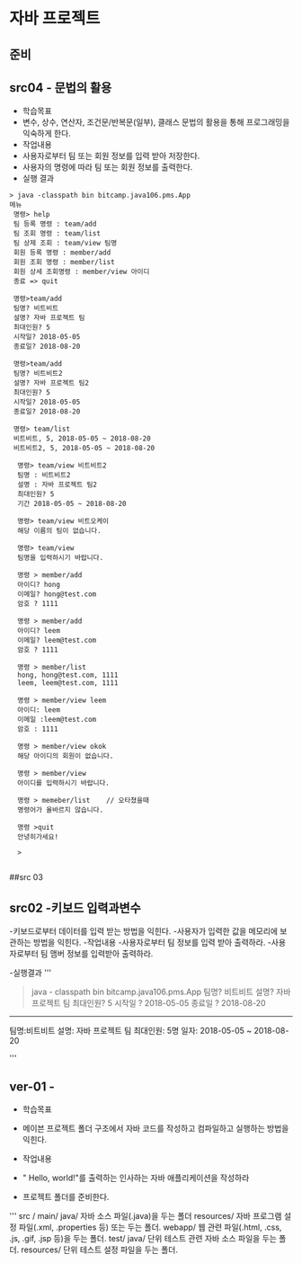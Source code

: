 # 자바 프로젝트

## 준비

## src04 - 문법의 활용
- 학습목표
 - 변수, 상수, 연산자, 조건문/반복문(일부), 클래스 문법의 활용을 통해
  프로그래밍을 익숙하게 한다.
  - 작업내용
  - 사용자로부터 팀 또는 회원 정보를 입력 받아 저장한다.
  - 사용자의 명령에 따라 팀 또는 회원 정보를 출력한다.
  - 실행 결과
  ```
  > java -classpath bin bitcamp.java106.pms.App
  메뉴
   명령> help
   팀 등록 명령 : team/add
   팀 조회 명령 : team/list
   팀 상제 조회 : team/view 팀명
   회원 등록 명령 : member/add
   회원 조회 명령 : member/list
   회원 상세 조회명령 : member/view 아이디
   종료 => quit

   명령>team/add
   팀명? 비트비트
   설명? 자바 프로젝트 팀
   최대인원? 5
   시작일? 2018-05-05
   종료일? 2018-08-20

   명령>team/add
   팀명? 비트비트2
   설명? 자바 프로젝트 팀2
   최대인원? 5
   시작일? 2018-05-05
   종료일? 2018-08-20
   
   명령> team/list
   비트비트, 5, 2018-05-05 ~ 2018-08-20
   비트비트2, 5, 2018-05-05 ~ 2018-08-20
  
    명령> team/view 비트비트2
    팀명 : 비트비트2
    설명 : 자바 프로젝트 팀2
    최대인원? 5
    기간 2018-05-05 ~ 2018-08-20

    명령> team/view 비트오케이
    해당 이름의 팀이 없습니다.

    명령> team/view
    팀명을 입력하시기 바랍니다.

    명령 > member/add
    아이디? hong
    이메일? hong@test.com
    암호 ? 1111

    명령 > member/add
    아이디? leem
    이메일? leem@test.com
    암호 ? 1111

    명령 > member/list
    hong, hong@test.com, 1111
    leem, leem@test.com, 1111

    명령 > member/view leem
    아이디: leem
    이메일 :leem@test.com
    암호 : 1111

    명령 > member/view okok
    해당 아이디의 회원이 없습니다.

    명령 > member/view
    아이디를 입력하시기 바랍니다.

    명령 > memeber/list    // 오타쳤을때
    명령어가 올바르지 않습니다.

    명령 >quit
    안녕히가세요!
    
    >
    
  ```

##src 03

## src02 -키보드 입력과변수
-키보드로부터 데이터를 입력 받는 방법을 익힌다.
-사용자가 입력한 값을 메모리에 보관하는 방법을 익힌다.
-작업내용
-사용자로부터 팀 정보를 입력 받아 출력하라.
-사용자로부터 팀 맴버 정보를 입력받아 출력하라.

-실행결과
'''
> java - classpath bin bitcamp.java106.pms.App
팀명? 비트비트
설명? 자바 프로젝트 팀
최대인원? 5
시작일 ? 2018-05-05
종료일 ? 2018-08-20
------------------------
팀명:비트비트
설명:
자바 프로젝트 팀
최대인원: 5명
일자: 2018-05-05 ~ 2018-08-20

'''

## ver-01 - 
- 학습목표
 - 메이븐 프로젝트 폴더 구조에서 자바 코드를 작성하고
   컴파일하고 실행하는 방법을 익힌다.
- 작업내용
 - " Hello, world!"를 출력하는 인사하는 자바 애플리케이션을 작성하라

- 프로젝트 폴더를 준비한다.



'''
src /
    main/
       java/
        자바 소스 파일(.java)을 두는 폴더
       resources/
        자바 프로그램 설정 파일(.xml, .properties 등) 또는 두는 폴더.
       webapp/
        웹 관련 파일(.html, .css, .js, .gif, .jsp 등)을 두는 폴더.
    test/
        java/
         단위 테스트 관련 자바 소스 파일을 두는 폴더.
        resources/
         단위 테스트 설정 파일을 두는 폴더.